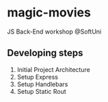 # magic-movies
JS Back-End workshop @SoftUni

## Developing steps
 1. Initial Project Architecture
 2. Setup Express
 3. Setup Handlebars
 4. Setup Static Rout